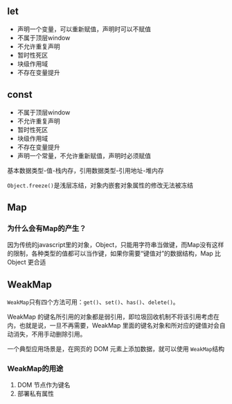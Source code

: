 ## let

- 声明一个变量，可以重新赋值，声明时可以不赋值
- 不属于顶层window
- 不允许重复声明
- 暂时性死区
- 块级作用域
- 不存在变量提升

## const

- 不属于顶层window
- 不允许重复声明
- 暂时性死区
- 块级作用域
- 不存在变量提升
- 声明一个常量，不允许重新赋值，声明时必须赋值

基本数据类型-值-栈内存，引用数据类型-引用地址-堆内存

`Object.freeze()`是浅层冻结，对象内嵌套对象属性的修改无法被冻结

## Map

### 为什么会有Map的产生？

因为传统的javascript里的对象，Object，只能用字符串当做键，而Map没有这样的限制，各种类型的值都可以当作键，如果你需要“键值对”的数据结构，Map 比 Object 更合适

## WeakMap

`WeakMap`只有四个方法可用：`get()`、`set()`、`has()`、`delete()`。

WeakMap 的键名所引用的对象都是弱引用，即垃圾回收机制不将该引用考虑在内，也就是说，一旦不再需要，WeakMap 里面的键名对象和所对应的键值对会自动消失，不用手动删除引用。

一个典型应用场景是，在网页的 DOM 元素上添加数据，就可以使用 `WeakMap`结构

### WeakMap的用途

1. DOM 节点作为键名
2. 部署私有属性
